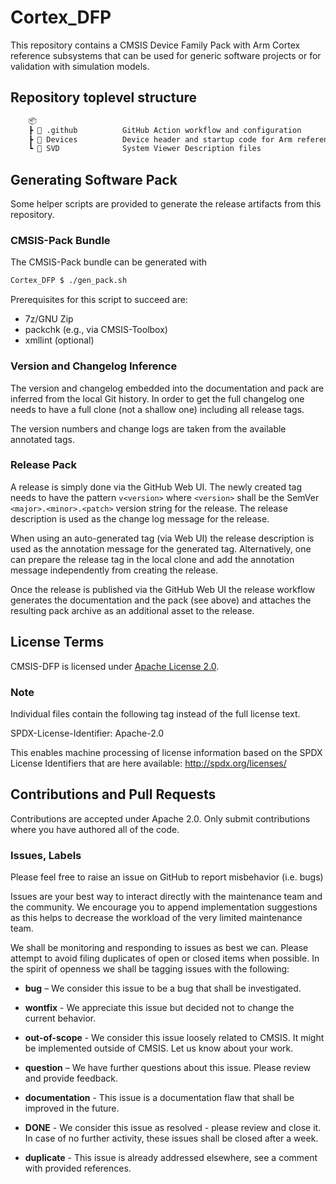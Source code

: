 # Cortex_DFP

This repository contains a CMSIS Device Family Pack with Arm Cortex reference subsystems
that can be used for generic software projects or for validation with simulation models.

## Repository toplevel structure

```txt
    📦
    ┣ 📂 .github          GitHub Action workflow and configuration
    ┣ 📂 Devices          Device header and startup code for Arm reference devices
    ┗ 📂 SVD              System Viewer Description files
```

## Generating Software Pack

Some helper scripts are provided to generate the release artifacts from this repository.

### CMSIS-Pack Bundle

The CMSIS-Pack bundle can be generated with

```sh
Cortex_DFP $ ./gen_pack.sh
```

Prerequisites for this script to succeed are:

- 7z/GNU Zip
- packchk (e.g., via CMSIS-Toolbox)
- xmllint (optional)

### Version and Changelog Inference

The version and changelog embedded into the documentation and pack are inferred from the
local Git history. In order to get the full changelog one needs to have a full clone (not
a shallow one) including all release tags.

The version numbers and change logs are taken from the available annotated tags.

### Release Pack

A release is simply done via the GitHub Web UI. The newly created tag needs to have
the pattern `v<version>` where `<version>` shall be the SemVer `<major>.<minor>.<patch>`
version string for the release. The release description is used as the change log
message for the release.

When using an auto-generated tag (via Web UI) the release description is used as the
annotation message for the generated tag. Alternatively, one can prepare the release
tag in the local clone and add the annotation message independently from creating the
release.

Once the release is published via the GitHub Web UI the release workflow generates the
documentation and the pack (see above) and attaches the resulting pack archive as an
additional asset to the release.

## License Terms

CMSIS-DFP is licensed under [Apache License 2.0](LICENSE).

### Note

Individual files contain the following tag instead of the full license text.

SPDX-License-Identifier: Apache-2.0

This enables machine processing of license information based on the SPDX License Identifiers that are here available: http://spdx.org/licenses/

## Contributions and Pull Requests

Contributions are accepted under Apache 2.0. Only submit contributions where you have authored all of the code.

### Issues, Labels

Please feel free to raise an issue on GitHub
to report misbehavior (i.e. bugs)

Issues are your best way to interact directly with the maintenance team and the community.
We encourage you to append implementation suggestions as this helps to decrease the
workload of the very limited maintenance team.

We shall be monitoring and responding to issues as best we can.
Please attempt to avoid filing duplicates of open or closed items when possible.
In the spirit of openness we shall be tagging issues with the following:

- **bug** – We consider this issue to be a bug that shall be investigated.

- **wontfix** - We appreciate this issue but decided not to change the current behavior.

- **out-of-scope** - We consider this issue loosely related to CMSIS. It might be implemented outside of CMSIS. Let us know about your work.

- **question** – We have further questions about this issue. Please review and provide feedback.

- **documentation** - This issue is a documentation flaw that shall be improved in the future.

- **DONE** - We consider this issue as resolved - please review and close it. In case of no further activity, these issues shall be closed after a week.

- **duplicate** - This issue is already addressed elsewhere, see a comment with provided references.
